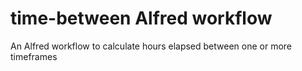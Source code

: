 # time-between Alfred workflow
An Alfred workflow to calculate hours elapsed between one or more timeframes

